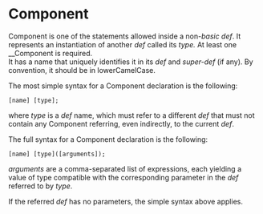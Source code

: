 # Component

Component is one of the statements allowed inside a non-_basic_ _def_. It represents an instantiation of another _def_ called its _type._ At least one __Component is required.  
It has a name that uniquely identifies it in its _def_ and _super-def_ \(if any\). By convention, it should be in lowerCamelCase.

The most simple syntax for a Component declaration is the following:

```text
[name] [type];
```

where _type_ is a _def_ name, which must refer to a different _def_ that must not contain any Component referring, even indirectly, to the current _def_.

The full syntax for a Component declaration is the following:

```text
[name] [type]([arguments]);
```

_arguments_ are a comma-separated list of expressions, each yielding a value of type compatible with the corresponding parameter in the _def_ referred to by _type_.

If the referred _def_ has no parameters, the simple syntax above applies.

